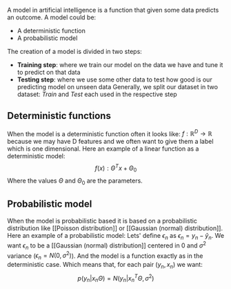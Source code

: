 A model in artificial intelligence is a function that given some data predicts an outcome.
A model could be:
- A deterministic function
- A probabilistic model

The creation of a model is divided in two steps:
- __Training step__: where we train our model on the data we have and tune it to predict on that data
- __Testing step__: where we use some other data to test how good is our predicting model on unseen data
Generally, we split our dataset in two dataset: _Train_ and _Test_ each used in the respective step

## Deterministic functions

When the model is a deterministic function often it looks like: $f: \mathbb{R}^D \rightarrow \mathbb{R}$ because we may have D features and we often want to give them a label which is one dimensional.
Here an example of a linear function as a deterministic model:
$$
f(x): \Theta^T x + \Theta_0
$$
Where the values $\Theta$ and $\Theta_0$ are the parameters.

## Probabilistic model

When the model is probabilistic based it is based on a probabilistic distribution like [[Poisson distribution]] or [[Gaussian (normal) distribution]].
Here an example of a probabilistic model: 
Lets' define $\epsilon_n$ as $\epsilon_n = y_n - \hat{y}_n$. We want $\epsilon_n$ to be a [[Gaussian (normal) distribution]] centered in 0 and $\sigma^2$ variance ($\epsilon_n = N(0,\sigma^2)$). And the model is a function exactly as in the deterministic case. Which means that, for each pair ($y_n,x_n$) we want:
$$
p(y_n|x_n \Theta) = N(y_n| x_n^T \Theta, \sigma^2)
$$
